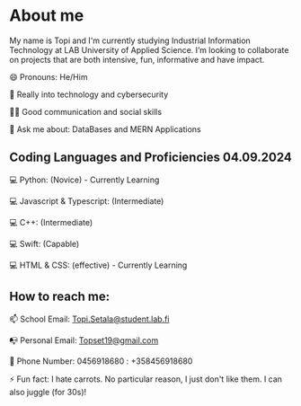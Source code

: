 # About me

My name is Topi and I'm currently studying Industrial Information Technology at LAB University of Applied Science. I’m looking to collaborate on projects that are both intensive, fun, informative and have impact. 


😄 Pronouns: He/Him

🤩 Really into technology and cybersecurity

🙏🏾 Good communication and social skills

💬 Ask me about: DataBases and MERN Applications

## Coding Languages and Proficiencies 04.09.2024

💻 Python: (Novice) - Currently Learning 

💻 Javascript & Typescript: (Intermediate) 
 
💻 C++: (Intermediate)

💻 Swift: (Capable)

💻 HTML & CSS: (effective) - Currently Learning

## How to reach me: 
📫 School Email: Topi.Setala@student.lab.fi

📭 Personal Email: Topset19@gmail.com 

📲 Phone Number: 0456918680 : +358456918680

⚡ Fun fact: I hate carrots. No particular reason, I just don't like them. I can also juggle (for 30s)!

